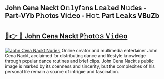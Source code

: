 ## John Cena Nackt O𝚗𝚕yf𝚊ns L𝚎a𝚔ed N𝚞𝚍es - Part-VYb P𝚑𝚘tos Vi𝚍𝚎o - H𝚘𝚝 Part L𝚎a𝚔s VBuZb

# <h2><a href="http://kf2nvp.oniu.top/?m=John+Cena+Nackt">🔗👉 🔴 John Cena Nackt P𝚑ot𝚘𝚜 V𝚒d𝚎o</a></h2>

[![John Cena Nackt Nu𝚍e𝚜](https://i.imgur.com/0qMVB7G.gif)](http://kf2nvp.oniu.top/?m=John+Cena+Nackt)
Online creator and multimedia entertainer John Cena Nackt, acclaimed for distributing dance and lifestyle knowledge through popular dance routines and brief clips. John Cena Nackt's public image is marked by its openness and sincerity, but the complexities of his personal life remain a source of intrigue and fascination.  
